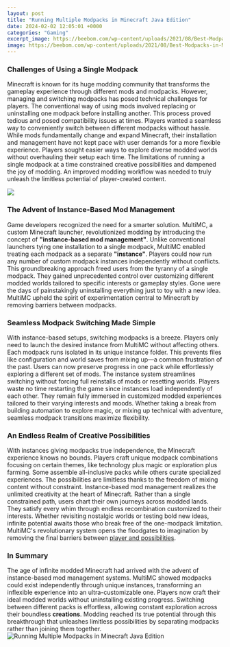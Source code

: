 ```yaml
---
layout: post
title: "Running Multiple Modpacks in Minecraft Java Edition"
date: 2024-02-02 12:05:01 +0000
categories: "Gaming"
excerpt_image: https://beebom.com/wp-content/uploads/2021/08/Best-Modpacks-in-Minecraft-that-You-Must-Try.jpg
image: https://beebom.com/wp-content/uploads/2021/08/Best-Modpacks-in-Minecraft-that-You-Must-Try.jpg
---
```


### Challenges of Using a Single Modpack
Minecraft is known for its huge modding community that transforms the gameplay experience through different mods and modpacks. However, managing and switching modpacks has posed technical challenges for players. The conventional way of using mods involved replacing or uninstalling one modpack before installing another. This process proved tedious and posed compatibility issues at times. Players wanted a seamless way to conveniently switch between different modpacks without hassle.
While mods fundamentally change and expand Minecraft, their installation and management have not kept pace with user demands for a more flexible experience. Players sought easier ways to explore diverse modded worlds without overhauling their setup each time. The limitations of running a single modpack at a time constrained creative possibilities and dampened the joy of modding. An improved modding workflow was needed to truly unleash the limitless potential of player-created content.

![](https://i.ytimg.com/vi/9TnTIYz5v-4/maxresdefault.jpg)
### The Advent of Instance-Based Mod Management  
Game developers recognized the need for a smarter solution. MultiMC, a custom Minecraft launcher, revolutionized modding by introducing the concept of **"instance-based mod management"**. Unlike conventional launchers tying one installation to a single modpack, MultiMC enabled treating each modpack as a separate **"instance"**. Players could now run any number of custom modpack instances independently without conflicts.
This groundbreaking approach freed users from the tyranny of a single modpack. They gained unprecedented control over customizing different modded worlds tailored to specific interests or gameplay styles. Gone were the days of painstakingly uninstalling everything just to toy with a new idea. MultiMC upheld the spirit of experimentation central to Minecraft by removing barriers between modpacks.
### Seamless Modpack Switching Made Simple
With instance-based setups, switching modpacks is a breeze. Players only need to launch the desired instance from MultiMC without affecting others. Each modpack runs isolated in its unique instance folder. This prevents files like configuration and world saves from mixing up—a common frustration of the past. Users can now preserve progress in one pack while effortlessly exploring a different set of mods.
The instance system streamlines switching without forcing full reinstalls of mods or resetting worlds. Players waste no time restarting the game since instances load independently of each other. They remain fully immersed in customized modded experiences tailored to their varying interests and moods. Whether taking a break from building automation to explore magic, or mixing up technical with adventure, seamless modpack transitions maximize flexibility.
### An Endless Realm of Creative Possibilities
With instances giving modpacks true independence, the Minecraft experience knows no bounds. Players craft unique modpack combinations focusing on certain themes, like technology plus magic or exploration plus farming. Some assemble all-inclusive packs while others curate specialized experiences. The possibilities are limitless thanks to the freedom of mixing content without constraint. 
Instance-based mod management realizes the unlimited creativity at the heart of Minecraft. Rather than a single constrained path, users chart their own journeys across modded lands. They satisfy every whim through endless recombination customized to their interests. Whether revisiting nostalgic worlds or testing bold new ideas, infinite potential awaits those who break free of the one-modpack limitation. MultiMC's revolutionary system opens the floodgates to imagination by removing the final barriers between  [player and possibilities](https://store.fi.io.vn/chihuahua-dog-lover-mom-dad-funny-gift-idea3505-t-shirt).
### In Summary
The age of infinite modded Minecraft had arrived with the advent of instance-based mod management systems. MultiMC showed modpacks could exist independently through unique instances, transforming an inflexible experience into an ultra-customizable one. Players now craft their ideal modded worlds without uninstalling existing progress. Switching between different packs is effortless, allowing constant exploration across their boundless **creations**. Modding reached its true potential through this breakthrough that unleashes limitless possibilities by separating modpacks rather than joining them together.
![Running Multiple Modpacks in Minecraft Java Edition](https://beebom.com/wp-content/uploads/2021/08/Best-Modpacks-in-Minecraft-that-You-Must-Try.jpg)
